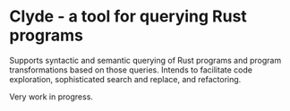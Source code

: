 # Clyde - a tool for querying Rust programs

Supports syntactic and semantic querying of Rust programs and program transformations based on those queries.
Intends to facilitate code exploration, sophisticated search and replace, and refactoring.

Very work in progress.
